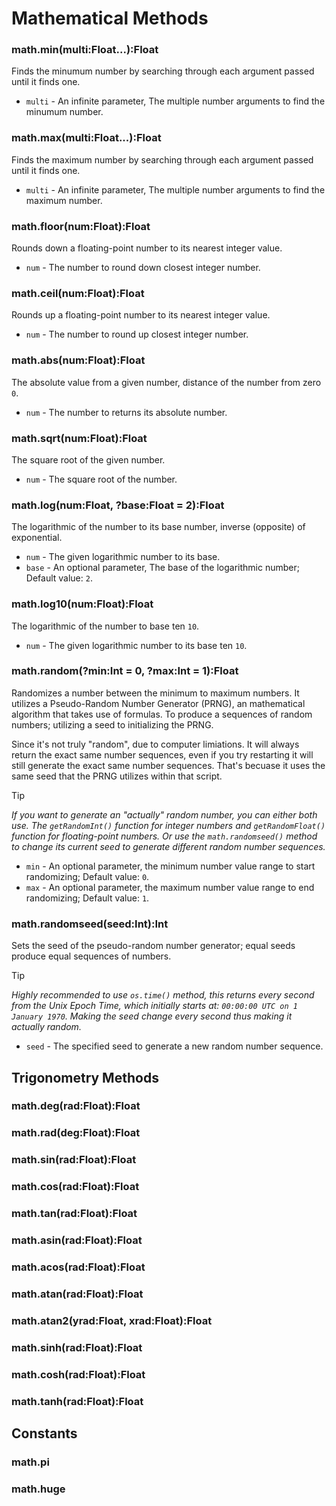 # Mathematical Methods
### math.min(multi:Float...):Float
Finds the minumum number by searching through each argument passed until it finds one.

- `multi` - An infinite parameter, The multiple number arguments to find the minumum number.

### math.max(multi:Float...):Float
Finds the maximum number by searching through each argument passed until it finds one.

- `multi` - An infinite parameter, The multiple number arguments to find the maximum number.

### math.floor(num:Float):Float
Rounds down a floating-point number to its nearest integer value.

- `num` - The number to round down closest integer number.

### math.ceil(num:Float):Float
Rounds up a floating-point number to its nearest integer value.

- `num` - The number to round up closest integer number.

### math.abs(num:Float):Float
The absolute value from a given number, distance of the number from zero `0`.

- `num` - The number to returns its absolute number.

### math.sqrt(num:Float):Float
The square root of the given number.

- `num` - The square root of the number.

### math.log(num:Float, ?base:Float = 2):Float
The logarithmic of the number to its base number, inverse (opposite) of exponential.

- `num` - The given logarithmic number to its base.
- `base` - An optional parameter, The base of the logarithmic number; Default value: `2`.

### math.log10(num:Float):Float
The logarithmic of the number to base ten `10`.

- `num` - The given logarithmic number to its base ten `10`.

### math.random(?min:Int = 0, ?max:Int = 1):Float
Randomizes a number between the minimum to maximum numbers. It utilizes a Pseudo-Random Number Generator (PRNG), an mathematical algorithm that takes use of formulas. To produce a sequences of random numbers; utilizing a seed to initializing the PRNG. 

Since it's not truly "random", due to computer limiations. It will always return the exact same number sequences, even if you try restarting it will still generate the exact same number sequences. That's becuase it uses the same seed that the PRNG utilizes within that script.

> [!TIP]
> _If you want to generate an "actually" random number, you can either both use. The `getRandomInt()` function for integer numbers and `getRandomFloat()` function for floating-point numbers. Or use the `math.randomseed()` method to change its current seed to generate different random number sequences._

- `min` - An optional parameter, the minimum number value range to start randomizing; Default value: `0`.
- `max` - An optional parameter, the maximum number value range to end randomizing; Default value: `1`.

### math.randomseed(seed:Int):Int
Sets the seed of the pseudo-random number generator; equal seeds produce equal sequences of numbers.

> [!TIP]
> _Highly recommended to use `os.time()` method, this returns every second from the Unix Epoch Time, which initially starts at: `00:00:00 UTC on 1 January 1970`. Making the seed change every second thus making it actually random._

- `seed` - The specified seed to generate a new random number sequence.

## Trigonometry Methods
### math.deg(rad:Float):Float
### math.rad(deg:Float):Float
### math.sin(rad:Float):Float
### math.cos(rad:Float):Float
### math.tan(rad:Float):Float
### math.asin(rad:Float):Float
### math.acos(rad:Float):Float
### math.atan(rad:Float):Float
### math.atan2(yrad:Float, xrad:Float):Float
### math.sinh(rad:Float):Float
### math.cosh(rad:Float):Float
### math.tanh(rad:Float):Float

## Constants
### math.pi
### math.huge